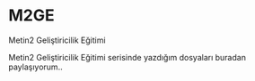 # M2GE
Metin2 Geliştiricilik Eğitimi

Metin2 Geliştiricilik Eğitimi serisinde yazdığım dosyaları buradan paylaşıyorum..
